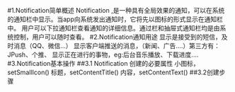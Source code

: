 #1.Notification简单概述
    Notification ,是一种具有全局效果的通知，可以在系统的通知栏中显示。当app向系统发出通知时，它将先以图标的形式显示在通知栏中。
    用户可以下拉通知栏查看通知的详细信息。通过栏和抽屉式通知栏均是由系统控制，用户可以随时查看。
#2.Notification通知用途
    显示是接受到的短信，及时消息（QQ、微信...）
    显示客户端推送的消息，（新闻、广告....）第三方有：JPush、个推、
    显示正在进行的事物，eg:后台音乐播放、下载进度....
#3.Notification基本操作
##3.1 Notification 创建的必要属性
    小图标，setSmallIcon()
    标题，setContentTitle()
    内容，setContentText()
##3.2创建步骤

